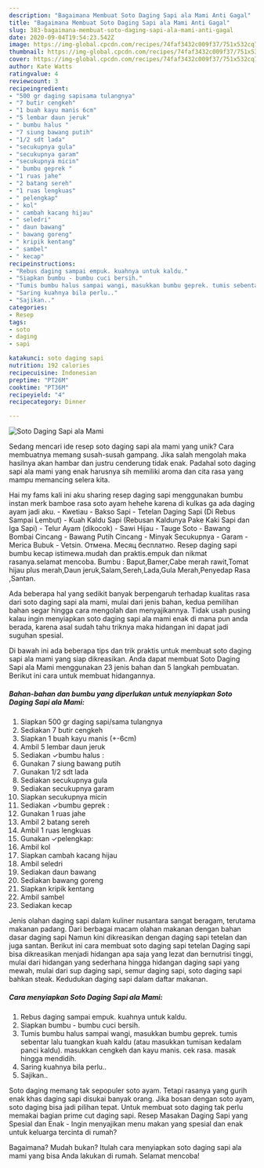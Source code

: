 ```yaml
---
description: "Bagaimana Membuat Soto Daging Sapi ala Mami Anti Gagal"
title: "Bagaimana Membuat Soto Daging Sapi ala Mami Anti Gagal"
slug: 383-bagaimana-membuat-soto-daging-sapi-ala-mami-anti-gagal
date: 2020-09-04T19:54:23.542Z
image: https://img-global.cpcdn.com/recipes/74faf3432c009f37/751x532cq70/soto-daging-sapi-ala-mami-foto-resep-utama.jpg
thumbnail: https://img-global.cpcdn.com/recipes/74faf3432c009f37/751x532cq70/soto-daging-sapi-ala-mami-foto-resep-utama.jpg
cover: https://img-global.cpcdn.com/recipes/74faf3432c009f37/751x532cq70/soto-daging-sapi-ala-mami-foto-resep-utama.jpg
author: Kate Watts
ratingvalue: 4
reviewcount: 3
recipeingredient:
- "500 gr daging sapisama tulangnya"
- "7 butir cengkeh"
- "1 buah kayu manis 6cm"
- "5 lembar daun jeruk"
- " bumbu halus "
- "7 siung bawang putih"
- "1/2 sdt lada"
- "secukupnya gula"
- "secukupnya garam"
- "secukupnya micin"
- " bumbu geprek "
- "1 ruas jahe"
- "2 batang sereh"
- "1 ruas lengkuas"
- " pelengkap"
- " kol"
- " cambah kacang hijau"
- " seledri"
- " daun bawang"
- " bawang goreng"
- " kripik kentang"
- " sambel"
- " kecap"
recipeinstructions:
- "Rebus daging sampai empuk. kuahnya untuk kaldu."
- "Siapkan bumbu - bumbu cuci bersih."
- "Tumis bumbu halus sampai wangi, masukkan bumbu geprek. tumis sebentar lalu tuangkan kuah kaldu (atau masukkan tumisan kedalam panci kaldu). masukkan cengkeh dan kayu manis. cek rasa. masak hingga mendidih."
- "Saring kuahnya bila perlu.."
- "Sajikan.."
categories:
- Resep
tags:
- soto
- daging
- sapi

katakunci: soto daging sapi 
nutrition: 192 calories
recipecuisine: Indonesian
preptime: "PT26M"
cooktime: "PT36M"
recipeyield: "4"
recipecategory: Dinner

---
```



![Soto Daging Sapi ala Mami](https://img-global.cpcdn.com/recipes/74faf3432c009f37/751x532cq70/soto-daging-sapi-ala-mami-foto-resep-utama.jpg)

Sedang mencari ide resep soto daging sapi ala mami yang unik? Cara membuatnya memang susah-susah gampang. Jika salah mengolah maka hasilnya akan hambar dan justru cenderung tidak enak. Padahal soto daging sapi ala mami yang enak harusnya sih memiliki aroma dan cita rasa yang mampu memancing selera kita.

Hai my fams kali ini aku sharing resep daging sapi menggunakan bumbu instan merk bamboe rasa soto ayam hehehe karena di kulkas ga ada daging ayam jadi aku. - Kwetiau - Bakso Sapi - Tetelan Daging Sapi (Di Rebus Sampai Lembut) - Kuah Kaldu Sapi (Rebusan Kaldunya Pake Kaki Sapi dan Iga Sapi) - Telur Ayam (dikocok) - Sawi Hijau - Tauge Soto - Bawang Bombai Cincang - Bawang Putih Cincang - Minyak Secukupnya - Garam - Merica Bubuk - Vetsin. Отмена. Месяц бесплатно. Resep daging sapi bumbu kecap istimewa.mudah dan praktis.empuk dan nikmat rasanya.selamat mencoba. Bumbu : Baput,Bamer,Cabe merah rawit,Tomat hijau plus merah,Daun jeruk,Salam,Sereh,Lada,Gula Merah,Penyedap Rasa ,Santan.

Ada beberapa hal yang sedikit banyak berpengaruh terhadap kualitas rasa dari soto daging sapi ala mami, mulai dari jenis bahan, kedua pemilihan bahan segar hingga cara mengolah dan menyajikannya. Tidak usah pusing kalau ingin menyiapkan soto daging sapi ala mami enak di mana pun anda berada, karena asal sudah tahu triknya maka hidangan ini dapat jadi suguhan spesial.


Di bawah ini ada beberapa tips dan trik praktis untuk membuat soto daging sapi ala mami yang siap dikreasikan. Anda dapat membuat Soto Daging Sapi ala Mami menggunakan 23 jenis bahan dan 5 langkah pembuatan. Berikut ini cara untuk membuat hidangannya.

<!--inarticleads1-->

##### Bahan-bahan dan bumbu yang diperlukan untuk menyiapkan Soto Daging Sapi ala Mami:

1. Siapkan 500 gr daging sapi/sama tulangnya
1. Sediakan 7 butir cengkeh
1. Siapkan 1 buah kayu manis (+-6cm)
1. Ambil 5 lembar daun jeruk
1. Sediakan  ✓bumbu halus :
1. Gunakan 7 siung bawang putih
1. Gunakan 1/2 sdt lada
1. Sediakan secukupnya gula
1. Sediakan secukupnya garam
1. Siapkan secukupnya micin
1. Sediakan  ✓bumbu geprek :
1. Gunakan 1 ruas jahe
1. Ambil 2 batang sereh
1. Ambil 1 ruas lengkuas
1. Gunakan  ✓pelengkap:
1. Ambil  kol
1. Siapkan  cambah kacang hijau
1. Ambil  seledri
1. Sediakan  daun bawang
1. Sediakan  bawang goreng
1. Siapkan  kripik kentang
1. Ambil  sambel
1. Sediakan  kecap


Jenis olahan daging sapi dalam kuliner nusantara sangat beragam, terutama makanan padang. Dari berbagai macam olahan makanan dengan bahan dasar daging sapi Namun kini dikreasikan dengan daging sapi tetelan dan juga santan. Berikut ini cara membuat soto daging sapi tetelan  Daging sapi bisa dikreasikan menjadi hidangan apa saja yang lezat dan bernutrisi tinggi, mulai dari hidangan yang sederhana hingga hidangan daging sapi yang mewah, mulai dari sup daging sapi, semur daging sapi, soto daging sapi bahkan steak. Kedudukan daging sapi dalam daftar makanan. 

<!--inarticleads2-->

##### Cara menyiapkan Soto Daging Sapi ala Mami:

1. Rebus daging sampai empuk. kuahnya untuk kaldu.
1. Siapkan bumbu - bumbu cuci bersih.
1. Tumis bumbu halus sampai wangi, masukkan bumbu geprek. tumis sebentar lalu tuangkan kuah kaldu (atau masukkan tumisan kedalam panci kaldu). masukkan cengkeh dan kayu manis. cek rasa. masak hingga mendidih.
1. Saring kuahnya bila perlu..
1. Sajikan..


Soto daging memang tak sepopuler soto ayam. Tetapi rasanya yang gurih enak khas daging sapi disukai banyak orang. Jika bosan dengan soto ayam, soto daging bisa jadi pilihan tepat. Untuk membuat soto daging tak perlu memakai bagian prime cut daging sapi. Resep Masakan Daging Sapi yang Spesial dan Enak - Ingin menyajikan menu makan yang spesial dan enak untuk keluarga tercinta di rumah? 

Bagaimana? Mudah bukan? Itulah cara menyiapkan soto daging sapi ala mami yang bisa Anda lakukan di rumah. Selamat mencoba!

